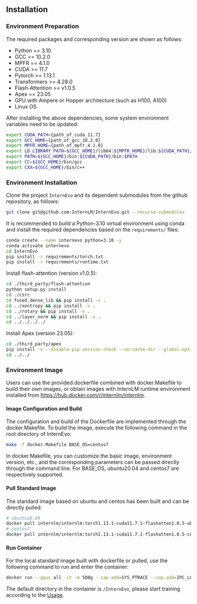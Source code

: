 ## Installation

### Environment Preparation
The required packages and corresponding version are shown as follows:
- Python == 3.10
- GCC == 10.2.0
- MPFR == 4.1.0
- CUDA >= 11.7
- Pytorch >= 1.13.1
- Transformers >= 4.28.0
- Flash-Attention >= v1.0.5
- Apex == 23.05
- GPU with Ampere or Hopper architecture (such as H100, A100)
- Linux OS

After installing the above dependencies, some system environment variables need to be updated:
```bash
export CUDA_PATH={path_of_cuda_11.7}
export GCC_HOME={path_of_gcc_10.2.0}
export MPFR_HOME={path_of_mpfr_4.1.0}
export LD_LIBRARY_PATH=${GCC_HOME}/lib64:${MPFR_HOME}/lib:${CUDA_PATH}/lib64:$LD_LIBRARY_PATH
export PATH=${GCC_HOME}/bin:${CUDA_PATH}/bin:$PATH
export CC=${GCC_HOME}/bin/gcc
export CXX=${GCC_HOME}/bin/c++
```

### Environment Installation
Clone the project `InternEvo` and its dependent submodules from the github repository, as follows:
```bash
git clone git@github.com:InternLM/InternEvo.git --recurse-submodules
```

It is recommended to build a Python-3.10 virtual environment using conda and install the required dependencies based on the `requirements/` files:
```bash
conda create --name internevo python=3.10 -y
conda activate internevo
cd InternEvo
pip install -r requirements/torch.txt
pip install -r requirements/runtime.txt
```

Install flash-attention (version v1.0.5):
```bash
cd ./third_party/flash-attention
python setup.py install
cd ./csrc
cd fused_dense_lib && pip install -v .
cd ../xentropy && pip install -v .
cd ../rotary && pip install -v .
cd ../layer_norm && pip install -v .
cd ../../../../
```

Install Apex (version 23.05):
```bash
cd ./third_party/apex
pip install -v --disable-pip-version-check --no-cache-dir --global-option="--cpp_ext" --global-option="--cuda_ext" ./
cd ../../
```

### Environment Image
Users can use the provided dockerfile combined with docker.Makefile to build their own images, or obtain images with InternLM runtime environment installed from https://hub.docker.com/r/internlm/internlm.

#### Image Configuration and Build
The configuration and build of the Dockerfile are implemented through the docker.Makefile. To build the image, execute the following command in the root directory of InternEvo:
``` bash
make -f docker.Makefile BASE_OS=centos7
```
In docker.Makefile, you can customize the basic image, environment version, etc., and the corresponding parameters can be passed directly through the command line. For BASE_OS, ubuntu20.04 and centos7 are respectively supported.

#### Pull Standard Image
The standard image based on ubuntu and centos has been built and can be directly pulled:

```bash
# ubuntu20.04
docker pull internlm/internlm:torch1.13.1-cuda11.7.1-flashatten1.0.5-ubuntu20.04
# centos7
docker pull internlm/internlm:torch1.13.1-cuda11.7.1-flashatten1.0.5-centos7
```

#### Run Container
For the local standard image built with dockerfile or pulled, use the following command to run and enter the container:
```bash
docker run --gpus all -it -m 500g --cap-add=SYS_PTRACE --cap-add=IPC_LOCK --shm-size 20g --network=host --name myinternlm internlm/internlm:torch1.13.1-cuda11.7.1-flashatten1.0.5-centos7 bash
```
The default directory in the container is `/InternEvo`, please start training according to the [Usage](./usage.md).
